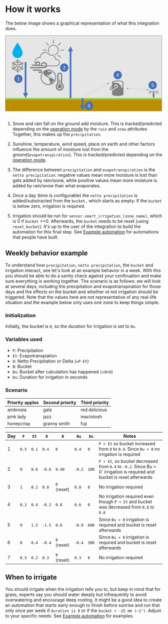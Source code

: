 # How it works

The below image shows a graphical representation of what this integration does.

![](../images/smart_irrigation_diagram.png?raw=true)

1. Snow and rain fall on the ground add moisture. This is tracked/predicted depending on the [operation mode](https://github.com/jeroenterheerdt/HAsmartirrigation#operation-modes) by the `rain` and `snow` attributes Together, this makes up the `precipitation`.

2. Sunshine, temperature, wind speed, place on earth and other factors influence the amount of moisture lost from the ground(`evapotranspiration`). This is tracked/predicted depending on the [operation mode](https://github.com/jeroenterheerdt/HAsmartirrigation#operation-modes).

3. The difference between `precipitation` and `evapotranspiration` is the `netto precipitation`: negative values mean more moisture is lost than gets added by rain/snow, while positive values mean more moisture is added by rain/snow than what evaporates.

4. Once a day (time is configurable) the `netto precipitation` is added/substracted from the `bucket,` which starts as empty. If the `bucket` is below zero, irrigation is required.

5. Irrigation should be run for `sensor.smart_irrigation_[zone_name]`, which is 0 if `bucket`  >=0. Afterwards, the `bucket` needs to be reset (using `reset_bucket`). It's up to the user of the integration to build the automation for this final step. See [Example automation](example-automations) for automations that people have built.

## Weekly behavior example
To understand how `precipitation`, `netto precipitation`, the `bucket` and irrigation interact, see let's look at an example behavior in a week.
With this you should be able to do a sanity check against your confiruation and make sure everything is working together.
The scenario is as follows: we will look at several days, including the precipitation and evapotranspiration for those days and the effects on the bucket and whether ot not irrigation should be triggered. Note that the values here are not representative of any real-life situation and the example below only uses one zone to keep things simple.

### Initialization
Initially, the bucket is `0`, so the duration for irrigation is set to `0s`. 

### Variables used
* `P`: Precipitation
* `Et`: Evapotranspiation
* `D`: Netto Precipitation or Delta (`=P-Et`)
* `B`: Bucket
* `Bu`: Bucket after calculation has happened (=`B+D`)
* `Du`: Duration for irrigation in seconds

### Scenario
| Priority apples | Second priority | Third priority |
|-------|--------|---------|
| ambrosia | gala | red delicious |
| pink lady | jazz | macintosh |
| honeycrisp | granny smith | fuji |

| Day | `P` | `Et` | `D` | `B` | `Bu` | `Du` | Notes |
|---|---|---|---|---|---|---|---|
|1|`0.5`|`0.1`|`0.4`|`0`|`0.4`|`0`|`P > Et` so bucket increased from `0` to `0.4`. Since `Bu > 0` no irrigation is required|
|2|`0`|`0.6`|`-0.6`|`0.40`|`-0.2`|`180`|`P < Et`, so bucket decreased from `0.4` to `-0.2`. Since Bu < 0` irrigation is required and bucket is reset afterwards|
|3|`1`|`0.2`|`0.8`|`0` (reset)|`0.8`|`0`|No irrigation required|
|4|`0.2`|`0.4`|`-0.2`|`0.8`|`0.6`|`0`|No irrigation required even though `P < Et` and bucket was decreased from `0.8` to `0.6`|
|5|`0`|`1.5`|`-1.5`|`0.6`|`-0.9`|`600`| Since `Bu < 0` irrigation is required and bucket is reset afterwards|
|6|`0`|`0.4`|`-0.4`|`0` (reset)|`-0.4`|`300`|Since `Bu < 0` irrigation is required and bucket is reset afterwards|
|7|`0.5`|`0.2`|`0.3`|`0` (reset)|`0.3`|`0`|No irrigation required|

## When to irrigate
You should irrigate when the irrigation tells you to, but keep in mind that for grass, experts say you should water deeply but infrequently to avoid overwatering and encourage deep rooting. It might be a good idea to create an automation that starts early enough to finish before sunrise and run that only once per week if `duration is 0` or if the `bucket < -25 mm (~1")`. Adjust to your specific needs. See [Example automation](example-automations) for examples.
